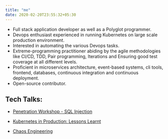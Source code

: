 ```yaml
---
title: "me"
date: 2020-02-20T23:55:32+05:30
---
```


- Full stack application developer as well as a Polyglot programmer.
- Devops enthusiast experienced in running Kubernetes on large scale production environment.
- Interested in automating the various Devops tasks.
- Extreme-programming practitioner abiding by the agile methodologies like CI/CD, TDD, Pair programming, Iterations and Ensuring good test coverage at all different levels.
- Proficient in microservices architecture, event-based systems, cli tools, frontend, databases, continuous integration and continuous deployment.
- Open-source contributor.


## Tech Talks:

- [Penetration Workshop - SQL Injection](https://www.youtube.com/watch?v=jjPIL5XBltA&t=4203s)

- [Kubernetes in Production: Lessons Learnt](https://www.youtube.com/watch?v=vtfxW4iflvA)

- [Chaos Engineering](https://www.youtube.com/watch?v=6Sv1zbJD4tA)